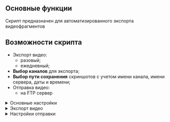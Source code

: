 ## Основные функции
Скрипт предназначен для автоматизированного экспорта видеофрагментов

## Возможности скрипта

<ul>
    <li>Экспорт видео:
        <ul>
            <li>разовый;</li>
            <li>ежедневный;</li>
        </ul>
    </li>
    <li><strong>Выбор каналов</strong> для экспорта;</li>
    <li><strong>Выбор пути сохранения</strong> скриншотов с учетом имени канала, имени сервера, даты и времени;</li>
    <li>Отправка видео:
    	<ul>
            <li>на FTP сервер</li>
        </ul>
    </li>
</ul> 

<details><summary>Основные настройки</summary>
    <img src="readme/settings.png" alt="settings.png">
    <table>
        <thead>
          <tr>
            <th>Параметр</th>
            <th>Описание</th>
          </tr>
        </thead>
        <tbody>
          <tr>
            <td>Сервер с каналами</td>
            <td>Выбор сервера для экспорта</td>
          </tr>
          <tr>
            <td>Каналы</td>
            <td>Список каналов через запятую.
                <br>Если указать неверное имя канала, то скрипт выдаст ошибку ObjectsNotFoundError: Не найдены объекты 
            </td>
          </tr>
          <tr>
            <td>Сохранить в папку</td>
            <td>Путь экспорта относительно папки скриншотов. По умолчанию: {server_name}/%Y.%m.%d/{channel_name}
                При указании пути сохранения доступны следующие переменные:
                <ul>
                    <li>{server_name} - Имя сервера с камерой;</li>
                    <li>{channel_name} - Имя канала;</li>
                    <li>%Y.%m.%d - Дата и время</li>
                </ul>
                Если Вам необходимо изменить стандартный путь для папки скриншотов на TrassirOS воспользуйтесь скриптом <a href="#">Change screenshots folder</a>
            </td>
          </tr>
          <tr>
            <td>Режим отладки</td>
            <td><strong>True</strong> - Активирует запись подробных логов</td>
          </tr>
        </tbody>
    </table>
</details>

<details><summary>Экспорт видео</summary>
    <img src="readme/export_settings.png" alt="export_settings.png">
    <table>
        <thead>
          <tr>
            <th>Параметр</th>
            <th>Описание</th>
          </tr>
        </thead>
        <tbody>
          <tr>
            <td>Режим работы</td>
            <td>Разовый или ежедневный экспорт</td>
          </tr>
          <tr>
            <td>Дни недели для ежедневного экспорта</td>
            <td>Дни недели, указываются через запятую</td>
          </tr>
          <tr>
            <td>Экспортировать субпоток</td>
            <td><strong>True</strong> - Экспортирует субпоток</td>
          </tr>
          <tr>
            <td>Архив с HDD устройства</td>
            <td><strong>True</strong> - Экспортирует архив с внутренней памяти устройства</td>
          </tr>
          <tr>
            <td>Дата начала экспортируемого фрагмента</td>
            <td>Задает дату для экспорта видео, для ежедневного экспорта дата не учитывается
            </td>
          </tr>
          <tr>
            <td>Время начала экспортируемого фрагмента</td>
            <td>Задает время начала экспорта видео</td>
          </tr>
          <tr>
            <td>Дата окончания экспортируемого фрагмента</td>
            <td>Задает дату окончания экспорта видео</td>
          </tr>
          <tr>
            <td>Время окончания экспортируемого фрагмента</td>
            <td>Задает время окончания экспорта видео</td>
          </tr>
        </tbody>
    </table>
</details>

<details><summary>Настройки отправки</summary>
    <img src="readme/sending_settings.png" alt="sending_settings.png">
    <table>
        <thead>
          <tr>
            <th>Параметр<br></th>
            <th>Описание</th>
          </tr>
        </thead>
        <tbody>
          <tr>
            <td>Отправить на FTP</td>
            <td>Активирует отправку скриншотов на ftp сервер</td>
          </tr>
          <tr>
            <td>Удалить после отправки</td>
            <td>Удаляет локальный файл скриншотов после отправки</td>
          </tr>
          <tr>
            <td colspan="2"><strong>Настройка FTP</strong></td>
          </tr>
          <tr>
            <td>IP адрес/имя хоста</td>
            <td>Адрес ftp сервера</td>
          </tr>
          <tr>
            <td>Порт</td>
            <td>Порт ftp сервера, по умолчанию 21</td>
          </tr>
          <tr>
            <td>Имя пользователя</td>
            <td>Имя пользователя ftp сервера</td>
          </tr>
          <tr>
            <td>Пароль пользователя</td>
            <td>Пароль пользователя ftp сервера</td>
          </tr>
          <tr>
            <td>Рабочая папка</td>
            <td>root папка на ftp сервере</td>
          </tr>
          <tr>
            <td>Пассивный режим FTP</td>
            <td>Активация пассивного режима работы FTP</td>
          </tr>
        </tbody>
    </table>
</details>

